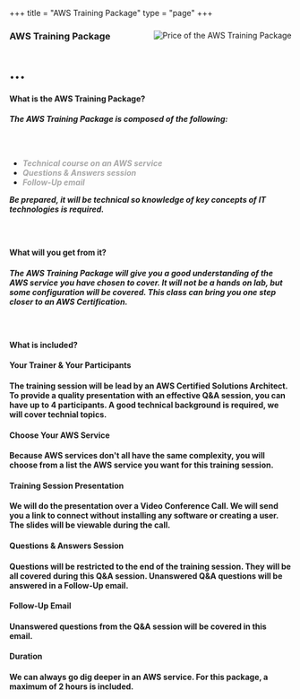 +++
title = "AWS Training Package"
type = "page"
+++

<a class="anchor" id="top" name="awstraining"></a>

<div class="row">

<div class="whole-table02">

<div><img class="packimg02" style="float: right" src="/img/packs/price-training.png" alt="Price of the AWS Training Package"></div>

<h3>AWS Training Package</h3>

<h1 class="h1-02">...</h1>

<h4 class="font04">
What is the AWS Training Package?
</h4>

<h5 class="font03">
The AWS Training Package is composed of the following:

<br /><br />

<ul class="ul-02">
    <li><span style="color:#a8a8a8">Technical course on an AWS service</li>
    <li><span style="color:#a8a8a8">Questions & Answers session</li>
    <li><span style="color:#a8a8a8">Follow-Up email</li>
</ul>

Be prepared, it will be technical so knowledge of key concepts of IT technologies is required. 
</h5>

<div class="br-01">
<br />
</div>


<h4 class="font04">
What will you get from it?
</h4>

<h5 class="font03">
The AWS Training Package will give you a good understanding of the AWS service you have chosen to cover.  It will not be a hands on lab, but some configuration will be covered.  This class can bring you one step closer to an AWS Certification.
</h5>

<div class="br-01">
<br />
</div>

<h4 class="font04">
What is included?
</h4>

<div class="row">
  <div class="col-md-4">
<h4 class="font06">Your Trainer & Your Participants</h4>
<h4 class="font03">

The training session will be lead by an AWS Certified Solutions Architect.  To provide a quality presentation with an effective Q&A session, you can have up to 4 participants.  A good technical background is required, we will cover technial topics.

</h4>
</div>

<div class="col-md-4">
<h4 class="font06">Choose Your AWS Service</h4>
<h4 class="font03">Because AWS services don't all have the same complexity, you will choose from a list the AWS service you want for this training session.
</h4> 
</div>
  <div class="col-md-4">
<h4 class="font06">Training Session Presentation</h4>
<h4 class="font03">We will do the presentation over a Video Conference Call.  We will send you a link to connect without installing any software or creating a user.  The slides will be viewable during the call.
</h4>
</div>
</div>

<div class="row">
  <div class="col-md-4">
<h4 class="font06">Questions & Answers Session</h4>
<h4 class="font03">Questions will be restricted to the end of the training session.  They will be all covered during this Q&A session.  Unanswered Q&A questions will be answered in a Follow-Up email.</h4>
</div>
  <div class="col-md-4">
<h4 class="font06">Follow-Up Email</h4>
<h4 class="font03">Unanswered questions from the Q&A session will be covered in this email.</h4>
</div>
  <div class="col-md-4">
<h4 class="font06">Duration</h4>
<h4 class="font03">We can always go dig deeper in an AWS service.  For this package, a maximum of 2 hours is included. </h4>
</div>
</div>
</div>
</div>



<br /><br />



